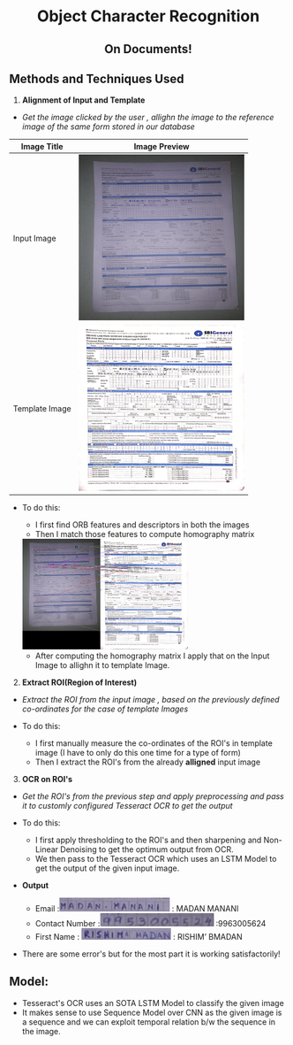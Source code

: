 <h1 align="center">Object Character Recognition</h1>
<h2 align="center">On Documents!</h2>

## Methods and Techniques Used

1. **Alignment of Input and Template** 
- *Get the image clicked by the user , allighn the image to the reference image of the same form stored in our database*

|Image Title|Image Preview|
|-----------|-------------|
|Input Image|<img src="image.jpeg" alt="Input Image" width="300" height="300">|
|Template Image|<img src="template.jpeg" alt="Template Image" width="300" height="300">|

- To do this:
    - I first find ORB features and descriptors in both the images
    - Then I match those features to compute homography matrix

    <img src="matches.jpg" alt="Input Image" width="300" height="200">

    - After computing the homography matrix I apply that on the Input Image to allighn it to template Image.

2. **Extract ROI(Region of Interest)**
- *Extract the ROI from the input image , based on the previously defined co-ordinates for the case of template Images*

- To do this:
    - I first manually measure the co-ordinates of the ROI's in template image (I have to only do this one time for a type of form)
    - Then I extract the ROI's from the already **alligned** input image

3. **OCR on ROI's**
- *Get the ROI's from the previous step and apply preprocessing and pass it to customly configured Tesseract OCR to get the output*

- To do this:
    - I first apply thresholding to the ROI's and then sharpening and Non-Linear Denoising to get the optimum output from OCR.
    - We then pass to the Tesseract OCR which uses an LSTM Model to get the output of the given input image.

- **Output**
    - Email :<img src="email.jpeg" alt="Input Image" width="200" height="25"> : MADAN MANANI
    - Contact Number :<img src="contact-number.jpeg" alt="Input Image" width="206" height="24"> :9963005624
    - First Name : <img src="first-name.jpeg" alt="Input Image" width="162" height="21"> : RISHIM’ BMADAN

- There are some error's but for the most part it is working satisfactorily!
## Model:
- Tesseract's OCR uses an SOTA LSTM Model to classify the given image
- It makes sense to use Sequence Model over CNN as the given image is a sequence and we can exploit temporal relation b/w the sequence in the image.
